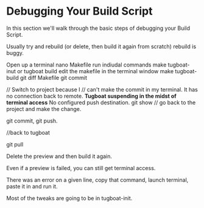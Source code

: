 # Debugging Your Build Script

In this section we'll walk through the basic steps of debugging your Build Script. 



Usually try and rebuild (or delete, then build it again from scratch) rebuild is buggy.

Open up a terminal
nano Makefile
run indiudal commands
make tugboat-inut or tugboat build
edit the makefile in the terminal window
make tugboat-build
git diff Makefile
git commit

// Switch to project because I 
// can't make the commit in my terminal. It has no connection back to remote.
**Tugboat suspending in the midst of terminal access**
No configured push destination.
git show
// go back to the project and make the change. 

git commit, git push. 

//back to tugboat

git pull

Delete the preview and then build it again. 

Even if a preview is failed, you can still get terminal access.

There was an error on a given line, copy that command, launch terminal, paste it in and run it. 

Most of the tweaks are going to be in tugboat-init.